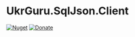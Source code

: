 # UkrGuru.SqlJson.Client
[![Nuget](https://img.shields.io/nuget/v/UkrGuru.SqlJson.Client)](https://www.nuget.org/packages/UkrGuru.SqlJson.Client/)
[![Donate](https://img.shields.io/badge/Donate-PayPal-yellow.svg)](https://www.paypal.com/donate/?hosted_button_id=BPUF3H86X96YN)
